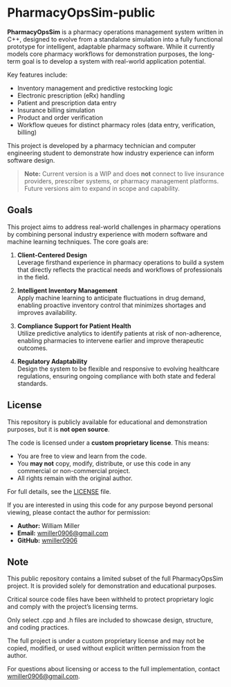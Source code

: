 # PharmacyOpsSim-public

**PharmacyOpsSim** is a pharmacy operations management system written in C++, designed to evolve from a standalone simulation into a fully functional prototype for intelligent, adaptable pharmacy software. While it currently models core pharmacy workflows for demonstration purposes, the long-term goal is to develop a system with real-world application potential.

Key features include:

- Inventory management and predictive restocking logic
- Electronic prescription (eRx) handling
- Patient and prescription data entry
- Insurance billing simulation
- Product and order verification
- Workflow queues for distinct pharmacy roles (data entry, verification, billing)

This project is developed by a pharmacy technician and computer engineering student to demonstrate how industry experience can inform software design.

> **Note:** Current version is a WIP and does **not** connect to live insurance providers, prescriber systems, or pharmacy management platforms. Future versions aim to expand in scope and capability.

## Goals

This project aims to address real-world challenges in pharmacy operations by combining personal industry experience with modern software and machine learning techniques. The core goals are:

1. **Client-Centered Design**  
   Leverage firsthand experience in pharmacy operations to build a system that directly reflects the practical needs and workflows of professionals in the field.

2. **Intelligent Inventory Management**  
   Apply machine learning to anticipate fluctuations in drug demand, enabling proactive inventory control that minimizes shortages and improves availability.

3. **Compliance Support for Patient Health**  
   Utilize predictive analytics to identify patients at risk of non-adherence, enabling pharmacies to intervene earlier and improve therapeutic outcomes.

4. **Regulatory Adaptability**  
   Design the system to be flexible and responsive to evolving healthcare regulations, ensuring ongoing compliance with both state and federal standards.

## License

This repository is publicly available for educational and demonstration purposes, but it is **not open source**.

The code is licensed under a **custom proprietary license**. This means:

- You are free to view and learn from the code.
- You **may not** copy, modify, distribute, or use this code in any commercial or non-commercial project.
- All rights remain with the original author.

For full details, see the [LICENSE](LICENSE) file.

If you are interested in using this code for any purpose beyond personal viewing, please contact the author for permission:

- **Author:** William Miller  
- **Email:** wmiller0906@gmail.com  
- **GitHub:** [wmiller0906](https://github.com/wmiller0906)

## Note

This public repository contains a limited subset of the full PharmacyOpsSim project. It is provided solely for demonstration and educational purposes.

Critical source code files have been withheld to protect proprietary logic and comply with the project’s licensing terms.

Only select .cpp and .h files are included to showcase design, structure, and coding practices.

The full project is under a custom proprietary license and may not be copied, modified, or used without explicit written permission from the author.

For questions about licensing or access to the full implementation, contact wmiller0906@gmail.com.
